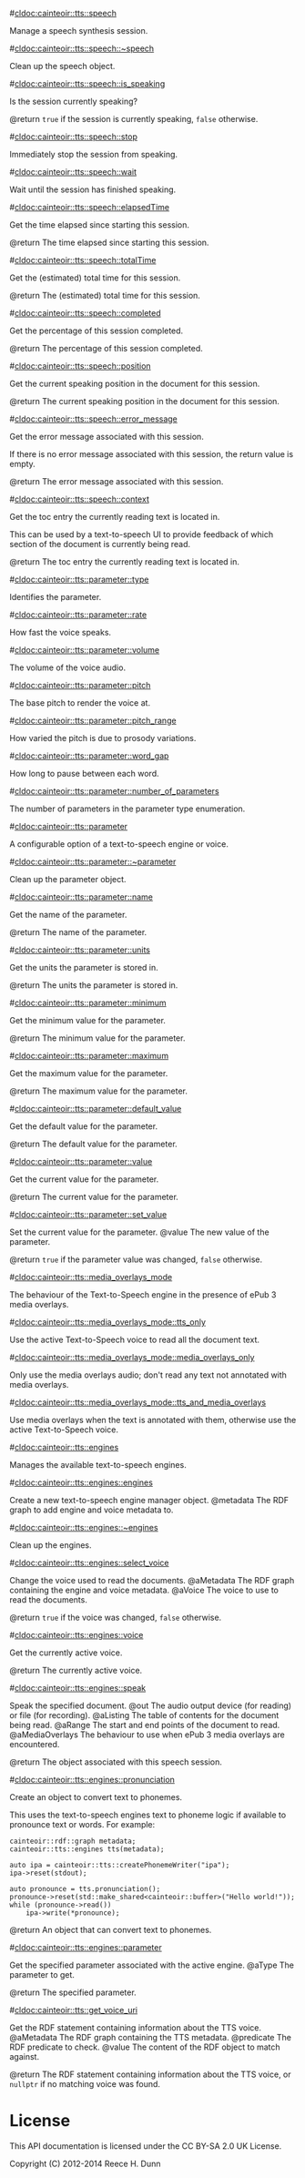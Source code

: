 #<cldoc:cainteoir::tts::speech>

Manage a speech synthesis session.

#<cldoc:cainteoir::tts::speech::~speech>

Clean up the speech object.

#<cldoc:cainteoir::tts::speech::is_speaking>

Is the session currently speaking?

@return `true` if the session is currently speaking, `false` otherwise.

#<cldoc:cainteoir::tts::speech::stop>

Immediately stop the session from speaking.

#<cldoc:cainteoir::tts::speech::wait>

Wait until the session has finished speaking.

#<cldoc:cainteoir::tts::speech::elapsedTime>

Get the time elapsed since starting this session.

@return The time elapsed since starting this session.

#<cldoc:cainteoir::tts::speech::totalTime>

Get the (estimated) total time for this session.

@return The (estimated) total time for this session.

#<cldoc:cainteoir::tts::speech::completed>

Get the percentage of this session completed.

@return The percentage of this session completed.

#<cldoc:cainteoir::tts::speech::position>

Get the current speaking position in the document for this session.

@return The current speaking position in the document for this session.

#<cldoc:cainteoir::tts::speech::error_message>

Get the error message associated with this session.

If there is no error message associated with this session, the return value
is empty.

@return The error message associated with this session.

#<cldoc:cainteoir::tts::speech::context>

Get the toc entry the currently reading text is located in.

This can be used by a text-to-speech UI to provide feedback of which section
of the document is currently being read.

@return The toc entry the currently reading text is located in.

#<cldoc:cainteoir::tts::parameter::type>

Identifies the parameter.

#<cldoc:cainteoir::tts::parameter::rate>

How fast the voice speaks.

#<cldoc:cainteoir::tts::parameter::volume>

The volume of the voice audio.

#<cldoc:cainteoir::tts::parameter::pitch>

The base pitch to render the voice at.

#<cldoc:cainteoir::tts::parameter::pitch_range>

How varied the pitch is due to prosody variations.

#<cldoc:cainteoir::tts::parameter::word_gap>

How long to pause between each word.

#<cldoc:cainteoir::tts::parameter::number_of_parameters>

The number of parameters in the parameter type enumeration.

#<cldoc:cainteoir::tts::parameter>

A configurable option of a text-to-speech engine or voice.

#<cldoc:cainteoir::tts::parameter::~parameter>

Clean up the parameter object.

#<cldoc:cainteoir::tts::parameter::name>

Get the name of the parameter.

@return The name of the parameter.

#<cldoc:cainteoir::tts::parameter::units>

Get the units the parameter is stored in.

@return The units the parameter is stored in.

#<cldoc:cainteoir::tts::parameter::minimum>

Get the minimum value for the parameter.

@return The minimum value for the parameter.

#<cldoc:cainteoir::tts::parameter::maximum>

Get the maximum value for the parameter.

@return The maximum value for the parameter.

#<cldoc:cainteoir::tts::parameter::default_value>

Get the default value for the parameter.

@return The default value for the parameter.

#<cldoc:cainteoir::tts::parameter::value>

Get the current value for the parameter.

@return The current value for the parameter.

#<cldoc:cainteoir::tts::parameter::set_value>

Set the current value for the parameter.
@value The new value of the parameter.

@return `true` if the parameter value was changed, `false` otherwise.

#<cldoc:cainteoir::tts::media_overlays_mode>

The behaviour of the Text-to-Speech engine in the presence of ePub 3 media overlays.

#<cldoc:cainteoir::tts::media_overlays_mode::tts_only>

Use the active Text-to-Speech voice to read all the document text.

#<cldoc:cainteoir::tts::media_overlays_mode::media_overlays_only>

Only use the media overlays audio; don't read any text not annotated with media overlays.

#<cldoc:cainteoir::tts::media_overlays_mode::tts_and_media_overlays>

Use media overlays when the text is annotated with them, otherwise use the active Text-to-Speech voice.

#<cldoc:cainteoir::tts::engines>

Manages the available text-to-speech engines.

#<cldoc:cainteoir::tts::engines::engines>

Create a new text-to-speech engine manager object.
@metadata The RDF graph to add engine and voice metadata to.

#<cldoc:cainteoir::tts::engines::~engines>

Clean up the engines.

#<cldoc:cainteoir::tts::engines::select_voice>

Change the voice used to read the documents.
@aMetadata The RDF graph containing the engine and voice metadata.
@aVoice    The voice to use to read the documents.

@return `true` if the voice was changed, `false` otherwise.

#<cldoc:cainteoir::tts::engines::voice>

Get the currently active voice.

@return The currently active voice.

#<cldoc:cainteoir::tts::engines::speak>

Speak the specified document.
@out            The audio output device (for reading) or file (for recording).
@aListing       The table of contents for the document being read.
@aRange         The start and end points of the document to read.
@aMediaOverlays The behaviour to use when ePub 3 media overlays are encountered.

@return The object associated with this speech session.

#<cldoc:cainteoir::tts::engines::pronunciation>

Create an object to convert text to phonemes.

This uses the text-to-speech engines text to phoneme logic if available to
pronounce text or words. For example:

	cainteoir::rdf::graph metadata;
	cainteoir::tts::engines tts(metadata);

	auto ipa = cainteoir::tts::createPhonemeWriter("ipa");
	ipa->reset(stdout);

	auto pronounce = tts.pronunciation();
	pronounce->reset(std::make_shared<cainteoir::buffer>("Hello world!"));
	while (pronounce->read())
		ipa->write(*pronounce);

@return An object that can convert text to phonemes.

#<cldoc:cainteoir::tts::engines::parameter>

Get the specified parameter associated with the active engine.
@aType The parameter to get.

@return The specified parameter.

#<cldoc:cainteoir::tts::get_voice_uri>

Get the RDF statement containing information about the TTS voice.
@aMetadata The RDF graph containing the TTS metadata.
@predicate The RDF predicate to check.
@value     The content of the RDF object to match against.

@return The RDF statement containing information about the TTS voice, or
        `nullptr` if no matching voice was found.

# License

This API documentation is licensed under the CC BY-SA 2.0 UK License.

Copyright (C) 2012-2014 Reece H. Dunn
